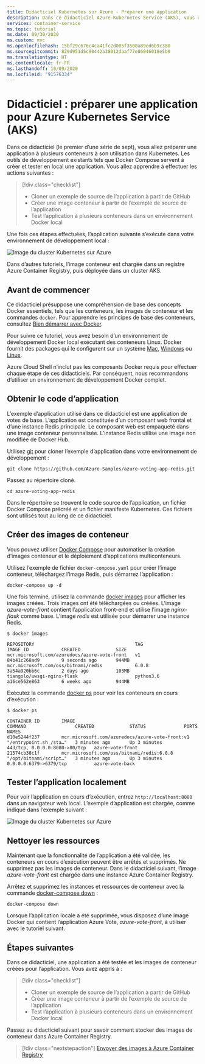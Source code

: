 ```yaml
---
title: Didacticiel Kubernetes sur Azure - Préparer une application
description: Dans ce didacticiel Azure Kubernetes Service (AKS), vous découvrez comment préparer et créer une application à plusieurs conteneurs avec Docker Compose que vous pouvez ensuite déployer sur AKS.
services: container-service
ms.topic: tutorial
ms.date: 09/30/2020
ms.custom: mvc
ms.openlocfilehash: 15bf29c676c4ca41fc2d005f3500a89ed6b9c380
ms.sourcegitcommit: 829d951d5c90442a38012daaf77e86046018e5b9
ms.translationtype: HT
ms.contentlocale: fr-FR
ms.lasthandoff: 10/09/2020
ms.locfileid: "91576334"
---
```

# <a name="tutorial-prepare-an-application-for-azure-kubernetes-service-aks"></a>Didacticiel : préparer une application pour Azure Kubernetes Service (AKS)

Dans ce didacticiel (le premier d’une série de sept), vous allez préparer une application à plusieurs conteneurs à son utilisation dans Kubernetes. Les outils de développement existants tels que Docker Compose servent à créer et tester en local une application. Vous allez apprendre à effectuer les actions suivantes :

> [!div class="checklist"]
> * Cloner un exemple de source de l’application à partir de GitHub
> * Créer une image conteneur à partir de l’exemple de source de l’application
> * Test l’application à plusieurs conteneurs dans un environnement Docker local

Une fois ces étapes effectuées, l’application suivante s’exécute dans votre environnement de développement local :

![Image du cluster Kubernetes sur Azure](./media/container-service-tutorial-kubernetes-prepare-app/azure-vote.png)

Dans d’autres tutoriels, l’image conteneur est chargée dans un registre Azure Container Registry, puis déployée dans un cluster AKS.

## <a name="before-you-begin"></a>Avant de commencer

Ce didacticiel présuppose une compréhension de base des concepts Docker essentiels, tels que les conteneurs, les images de conteneur et les commandes `docker`. Pour apprendre les principes de base des conteneurs, consultez [Bien démarrer avec Docker][docker-get-started].

Pour suivre ce tutoriel, vous avez besoin d’un environnement de développement Docker local exécutant des conteneurs Linux. Docker fournit des packages qui le configurent sur un système [Mac][docker-for-mac], [Windows][docker-for-windows] ou [Linux][docker-for-linux].

Azure Cloud Shell n’inclut pas les composants Docker requis pour effectuer chaque étape de ces didacticiels. Par conséquent, nous recommandons d’utiliser un environnement de développement Docker complet.

## <a name="get-application-code"></a>Obtenir le code d’application

L’exemple d’application utilisé dans ce didacticiel est une application de votes de base. L’application est constituée d’un composant web frontal et d’une instance Redis principale. Le composant web est empaqueté dans une image conteneur personnalisée. L’instance Redis utilise une image non modifiée de Docker Hub.

Utilisez [git][] pour cloner l’exemple d’application dans votre environnement de développement :

```console
git clone https://github.com/Azure-Samples/azure-voting-app-redis.git
```

Passez au répertoire cloné.

```console
cd azure-voting-app-redis
```

Dans le répertoire se trouvent le code source de l’application, un fichier Docker Compose précréé et un fichier manifeste Kubernetes. Ces fichiers sont utilisés tout au long de ce didacticiel.

## <a name="create-container-images"></a>Créer des images de conteneur

Vous pouvez utiliser [Docker Compose][docker-compose] pour automatiser la création d’images conteneur et le déploiement d’applications multiconteneurs.

Utilisez l’exemple de fichier `docker-compose.yaml` pour créer l’image conteneur, téléchargez l’image Redis, puis démarrez l’application :

```console
docker-compose up -d
```

Une fois terminé, utilisez la commande [docker images][docker-images] pour afficher les images créées. Trois images ont été téléchargées ou créées. L’image *azure-vote-front* contient l’application front-end et utilise l’image *nginx-flask* comme base. L’image *redis* est utilisée pour démarrer une instance Redis.

```
$ docker images

REPOSITORY                                     TAG                 IMAGE ID            CREATED             SIZE
mcr.microsoft.com/azuredocs/azure-vote-front   v1                  84b41c268ad9        9 seconds ago       944MB
mcr.microsoft.com/oss/bitnami/redis            6.0.8               3a54a920bb6c        2 days ago          103MB
tiangolo/uwsgi-nginx-flask                     python3.6           a16ce562e863        6 weeks ago         944MB
```

Exécutez la commande [docker ps][docker-ps] pour voir les conteneurs en cours d’exécution :

```
$ docker ps

CONTAINER ID        IMAGE                                             COMMAND                  CREATED             STATUS              PORTS                           NAMES
d10e5244f237        mcr.microsoft.com/azuredocs/azure-vote-front:v1   "/entrypoint.sh /sta…"   3 minutes ago       Up 3 minutes        443/tcp, 0.0.0.0:8080->80/tcp   azure-vote-front
21574cb38c1f        mcr.microsoft.com/oss/bitnami/redis:6.0.8         "/opt/bitnami/script…"   3 minutes ago       Up 3 minutes        0.0.0.0:6379->6379/tcp          azure-vote-back
```

## <a name="test-application-locally"></a>Tester l’application localement

Pour voir l’application en cours d’exécution, entrez `http://localhost:8080` dans un navigateur web local. L’exemple d’application est chargée, comme indiqué dans l’exemple suivant :

![Image du cluster Kubernetes sur Azure](./media/container-service-tutorial-kubernetes-prepare-app/azure-vote.png)

## <a name="clean-up-resources"></a>Nettoyer les ressources

Maintenant que la fonctionnalité de l’application a été validée, les conteneurs en cours d’exécution peuvent être arrêtés et supprimés. Ne supprimez pas les images de conteneur. Dans le didacticiel suivant, l’image *azure-vote-front* est chargée dans une instance Azure Container Registry.

Arrêtez et supprimez les instances et ressources de conteneur avec la commande [docker-compose down][docker-compose-down] :

```console
docker-compose down
```

Lorsque l’application locale a été supprimée, vous disposez d’une image Docker qui contient l’application Azure Vote, *azure-vote-front*, à utiliser avec le tutoriel suivant.

## <a name="next-steps"></a>Étapes suivantes

Dans ce didacticiel, une application a été testée et les images de conteneur créées pour l’application. Vous avez appris à :

> [!div class="checklist"]
> * Cloner un exemple de source de l’application à partir de GitHub
> * Créer une image conteneur à partir de l’exemple de source de l’application
> * Test l’application à plusieurs conteneurs dans un environnement Docker local

Passez au didacticiel suivant pour savoir comment stocker des images de conteneur dans Azure Container Registry.

> [!div class="nextstepaction"]
> [Envoyer des images à Azure Container Registry][aks-tutorial-prepare-acr]

<!-- LINKS - external -->
[docker-compose]: https://docs.docker.com/compose/
[docker-for-linux]: https://docs.docker.com/engine/installation/#supported-platforms
[docker-for-mac]: https://docs.docker.com/docker-for-mac/
[docker-for-windows]: https://docs.docker.com/docker-for-windows/
[docker-get-started]: https://docs.docker.com/get-started/
[docker-images]: https://docs.docker.com/engine/reference/commandline/images/
[docker-ps]: https://docs.docker.com/engine/reference/commandline/ps/
[docker-compose-down]: https://docs.docker.com/compose/reference/down
[git]: https://git-scm.com/downloads

<!-- LINKS - internal -->
[aks-tutorial-prepare-acr]: ./tutorial-kubernetes-prepare-acr.md

